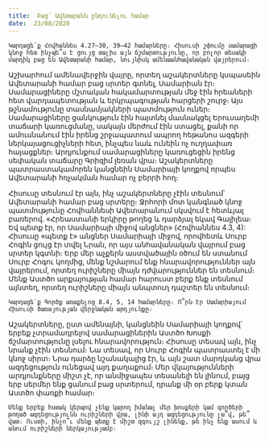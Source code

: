 ```yaml
---
title:  Բաց՝ Ավետարանն ընդունելու համար
date:  23/08/2020
---
```


`Կարդացե՛ք Հովհաննես 4.27–30, 39–42 համարները։ Հիսուսի շփումը սամարացի կնոջ հետ ինչպե՞ս է ցույց տալիս այն ճշմարտությունը, որ բոլոր տեսակի մարդիկ բաց են Ավետարանի համար, նույնիսկ ամենաանհավանական վայրերում։`

Աշխարհում ամենավերջին վայրը, որտեղ աշակերտները կսպասեին Ավետարանի համար բաց սրտեր գտնել, Սամարիան էր։ Սամարացիները մշտական հակամարտության մեջ էին հրեաների հետ վարդապետության և երկրպագության հարցերի շուրջ։ Այս թշնամությունը տասնամյակների պատմություն ուներ։ Սամարացիները ցանկություն էին հայտնել մասնակցել Երուսաղեմի տաճարի կառուցմանը, սակայն մերժում էին ստացել, քանի որ ամուսնանում էին իրենց շրջապատում ապրող հեթանոս ազգերի ներկայացուցիչների հետ, ինչպես նաև ունեին ոչ ուղղափառ հայացքներ։ Արդյունքում սամարացիները կառուցեցին իրենց սեփական տաճարը Գրիզիմ լեռան վրա։ Աշակերտները պատրաստակամորեն կանցնեին Սամարիայի կողքով որպես Ավետարանի հռչակման համար ոչ բերրի հող։

Հիսուսը տեսնում էր այն, ինչ աշակերտները չէին տեսնում՝ Ավետարանի համար բաց սրտերը։ Ջրհորի մոտ կանգնած կնոջ պատմությունը Հովհաննեսի Ավետարանում սկսվում է հետևյալ բառերով. «Հրեաստանի երկիրը թողեց և դարձյալ եկավ Գալիլեա։ Եվ պետք էր, որ Սամարիայի միջով անցներ» (Հովհաննես 4.3, 4): Հիսուսը «պետք է» անցներ Սամարիայի միջով, որովհետև Սուրբ Հոգին ցույց էր տվել Նրան, որ այս անհավանական վայրում բաց սրտեր կգտնի։ Երբ մեր աչքերն աստվածային օծում են ստանում Սուրբ Հոգու կողմից, մենք նշմարում ենք հնարավորություններ այն վայրերում, որտեղ ուրիշները միայն դժվարություններ են տեսնում։ Մենք Աստծո արքայության համար հարուստ բերք ենք տեսնում այնտեղ, որտեղ ուրիշները միայն անպտուղ դաշտեր են տեսնում։

`Կարդացե՛ք Գործք առաքելոց 8.4, 5, 14 համարները։ Ո՞րն էր Սամարիայում Հիսուսի ծառայության վերջնական արդյունքը։`

Աշակերտները, ըստ ամենայնի, կանցնեին Սամարիայի կողքով՝ երբեք չտրամադրելով սամարացիներին Աստծո Խոսքի ճշմարտությունը լսելու հնարավորություն։ Հիսուսը տեսավ այն, ինչ նրանք չէին տեսնում։ Նա տեսավ, որ Սուրբ Հոգին պատրաստել է մի կնոջ սիրտ։ Նրա դարձը նշանակալից էր, և այն շատ մարդկանց վրա ազդեցություն ունեցավ այդ քաղաքում։ Մեր վկայությունների արդյունքները միշտ չէ, որ անմիջապես տեսանելի են լինում, բայց երբ սերմեր ենք ցանում բաց սրտերում, դրանք մի օր բերք կտան Աստծո փառքի համար։

`Մենք երբեք հստակ կերպով չենք կարող իմանալ մեր խոսքերի կամ գործերի թողած ազդեցությունն ուրիշների վրա, լինի այդ ազդեցությունը լա՞վ, թե՞ վատ։ Ուստի, ինչո՞ւ մենք պետք է միշտ զգույշ լինենք, թե ինչ ենք ասում և անում ուրիշների ներկայությամբ։`
